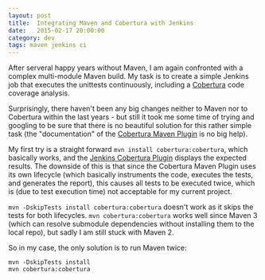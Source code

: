 ```yaml
---
layout: post
title:  Integrating Maven and Cobertura with Jenkins
date:   2015-02-17 20:00:00
category: dev
tags: maven jenkins ci
---
```

After serveral happy years without Maven, I am again confronted with a complex multi-module Maven build. My task is to create a simple Jenkins job that executes the unittests continuously, including a [Cobertura](http://cobertura.github.io/cobertura/) code coverage analysis.

Surprisingly, there haven't been any big changes neither to Maven nor to Cobertura within the last years - but still it took me some time of trying and googling to be sure that there is no beautiful solution for this rather simple task (the "documentation" of the [Cobertura Maven Plugin](http://mojo.codehaus.org/cobertura-maven-plugin/) is no big help).

My first try is a straight forward `mvn install cobertura:cobertura`, which basically works, and the [Jenkins Cobertura Plugin](https://wiki.jenkins-ci.org/display/JENKINS/Cobertura+Plugin) displays the expected results. The downside of this is that since the Cobertura Maven Plugin uses its own lifecycle (which basically instruments the code, executes the tests, and generates the report), this causes all tests to be executed twice, which is (due to test execution time) not acceptable for my current project.

`mvn -DskipTests install cobertura:cobertura` doesn't work as it skips the tests for both lifecycles. `mvn cobertura:cobertura` works well since Maven 3 (which can resolve submodule dependencies without installing them to the local repo), but sadly I am still stuck with Maven 2.

So in my case, the only solution is to run Maven twice:

    mvn -DskipTests install
    mvn cobertura:cobertura

